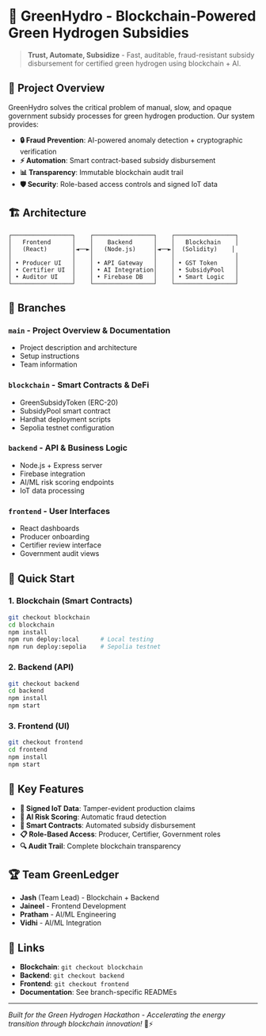 # 🚀 GreenHydro - Blockchain-Powered Green Hydrogen Subsidies

> **Trust, Automate, Subsidize** - Fast, auditable, fraud-resistant subsidy disbursement for certified green hydrogen using blockchain + AI.

## 🎯 **Project Overview**

GreenHydro solves the critical problem of manual, slow, and opaque government subsidy processes for green hydrogen production. Our system provides:

- **🔒 Fraud Prevention**: AI-powered anomaly detection + cryptographic verification
- **⚡ Automation**: Smart contract-based subsidy disbursement
- **📊 Transparency**: Immutable blockchain audit trail
- **🛡️ Security**: Role-based access controls and signed IoT data

## 🏗️ **Architecture**

```
┌─────────────────┐    ┌─────────────────┐    ┌─────────────────┐
│   Frontend      │    │    Backend      │    │   Blockchain    │
│   (React)       │◄──►│   (Node.js)     │◄──►│  (Solidity)    │
│                 │    │                 │    │                 │
│ • Producer UI   │    │ • API Gateway   │    │ • GST Token     │
│ • Certifier UI  │    │ • AI Integration│    │ • SubsidyPool   │
│ • Auditor UI    │    │ • Firebase DB   │    │ • Smart Logic   │
└─────────────────┘    └─────────────────┘    └─────────────────┘
```

## 🌿 **Branches**

### **`main`** - Project Overview & Documentation
- Project description and architecture
- Setup instructions
- Team information

### **`blockchain`** - Smart Contracts & DeFi
- GreenSubsidyToken (ERC-20)
- SubsidyPool smart contract
- Hardhat deployment scripts
- Sepolia testnet configuration

### **`backend`** - API & Business Logic
- Node.js + Express server
- Firebase integration
- AI/ML risk scoring endpoints
- IoT data processing

### **`frontend`** - User Interfaces
- React dashboards
- Producer onboarding
- Certifier review interface
- Government audit views

## 🚀 **Quick Start**

### **1. Blockchain (Smart Contracts)**
```bash
git checkout blockchain
cd blockchain
npm install
npm run deploy:local      # Local testing
npm run deploy:sepolia    # Sepolia testnet
```

### **2. Backend (API)**
```bash
git checkout backend
cd backend
npm install
npm start
```

### **3. Frontend (UI)**
```bash
git checkout frontend
cd frontend
npm install
npm start
```

## 🎯 **Key Features**

- **🔐 Signed IoT Data**: Tamper-evident production claims
- **🤖 AI Risk Scoring**: Automatic fraud detection
- **💼 Smart Contracts**: Automated subsidy disbursement
- **📋 Role-Based Access**: Producer, Certifier, Government roles
- **🔍 Audit Trail**: Complete blockchain transparency

## 🏆 **Team GreenLedger**

- **Jash** (Team Lead) - Blockchain + Backend
- **Jaineel** - Frontend Development
- **Pratham** - AI/ML Engineering
- **Vidhi** - AI/ML Integration

## 🔗 **Links**

- **Blockchain**: `git checkout blockchain`
- **Backend**: `git checkout backend`
- **Frontend**: `git checkout frontend`
- **Documentation**: See branch-specific READMEs

---

*Built for the Green Hydrogen Hackathon - Accelerating the energy transition through blockchain innovation!* 🌱⚡
